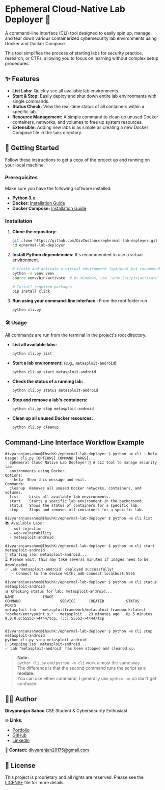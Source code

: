 # Ephemeral Cloud-Native Lab Deployer 🧪

A command-line interface (CLI) tool designed to easily spin up, manage, and tear down various containerized cybersecurity lab environments using Docker and Docker Compose.

This tool simplifies the process of starting labs for security practice, research, or CTFs, allowing you to focus on learning without complex setup procedures.

## ✨ Features

* **List Labs:** Quickly see all available lab environments.
* **Start & Stop:** Easily deploy and shut down entire lab environments with single commands.
* **Status Check:** View the real-time status of all containers within a specific lab.
* **Resource Management:** A simple command to clean up unused Docker containers, networks, and volumes to free up system resources.
* **Extensible:** Adding new labs is as simple as creating a new Docker Compose file in the `labs` directory.

## 🚀 Getting Started

Follow these instructions to get a copy of the project up and running on your local machine.

### Prerequisites

Make sure you have the following software installed:

* **Python 3.x**
* **Docker:** [Installation Guide](https://docs.docker.com/engine/install/)
* **Docker Compose:** [Installation Guide](https://docs.docker.com/compose/install/)

### Installation

1.  **Clone the repository:**
    ```sh
    git clone https://github.com/DivInstance/ephermal-lab-deployer.git
    cd ephermal-lab-deployer
    ```

2.  **Install Python dependencies:**
    It's recommended to use a virtual environment.
    ```sh
    # Create and activate a virtual environment (optional but recommended)
    python -m venv venv
    source venv/bin/activate  # On Windows, use `venv\Scripts\activate`

    # Install required packages
    pip install click
    ```

3.  **Run using your command-line interface :**
    From the root folder run 
    ```sh
    python cli.py
    ```



### 🛠️ Usage

All commands are run from the terminal in the project's root directory.

* **List all available labs:**
    ```sh
    python cli.py list
    ```

* **Start a lab environment:** (e.g., `metasploit-android`)
    ```sh
    python cli.py start metasploit-android
    ```

* **Check the status of a running lab:**
    ```sh
    python cli.py status metasploit-android
    ```

* **Stop and remove a lab's containers:**
    ```sh
    python cli.py stop metasploit-android
    ```

* **Clean up all unused Docker resources:**
    ```sh
    python cli.py cleanup
    ```



## Command-Line Interface Workflow Example

```console
divyaranjansahoo@IhsuhK:/ephermal-lab-deployer $ python -m cli --help
Usage: cli.py [OPTIONS] COMMAND [ARGS]...
  Ephemeral Cloud Native Lab Deployer 🧪 A CLI tool to manage security lab
  environments using Docker.
Options:
  --help  Show this message and exit.
Commands:
  cleanup  Removes all unused Docker networks, containers, and volumes.
  list     Lists all available lab environments.
  start    Starts a specific lab environment in the background.
  status   Shows the status of containers for a specific lab.
  stop     Stops and removes all containers for a specific lab.
  
divyaranjansahoo@IhsuhK:/ephermal-lab-deployer $ python -m cli list
📚 Available Labs:
  - sql-injection
  - web-vulnerability
  - metasploit-android
  
divyaranjansahoo@IhsuhK:/ephermal-lab-deployer $ python -m cli start metasploit-android
🚀 Starting lab: metasploit-android...
⏳ Please wait, this may take several minutes if images need to be downloaded...
✅ Lab 'metasploit-android' deployed successfully!
   - Connect to the device with: adb connect localhost:5555

divyaranjansahoo@IhsuhK:/ephermal-lab-deployer $ python -m cli status metasploit-android 
📊 Checking status for lab: metasploit-android...
NAME             IMAGE                                             COMMAND                  SERVICE      CREATED          STATUS          PORTS
metasploit-lab   metasploitframework/metasploit-framework:latest   "docker/entrypoint.s…"   metasploit   23 minutes ago   Up 5 minutes    0.0.0.0:55553->4444/tcp, [::]:55553->4444/tcp


divyaranjansahoo@IhsuhK:/ephermal-lab-deployer $ python -m cli stop metasploit-android 
python cli.py stop metasploit-android
🛑 Stopping lab: metasploit-android...
✅ Lab 'metasploit-android' has been stopped and cleaned up.
```


> **Note:**  
> `python cli.py` and `python -m cli` work almost the same way.  
> The difference is that the second command runs the script as a **module**.  
> You can use either command, I generally use `python -m`, so don't get confused.



## 🧑‍💻 Author

**Divyaranjan Sahoo**
CSE Student & Cybersecurity Enthusiast

🌐 **Links:**

* [Portfolio](https://divyaranjansahoo.vercel.app/)
* [GitHub](https://github.com/DivInstance)
* [LinkedIn](https://linkedin.com/in/divyaranjansahoo)

📧 **Contact:** divyaranjan20175@gmail.com

## 📄 License

This project is proprietary and all rights are reserved. Please see the [LICENSE](LICENSE) file for more details.
```eof
